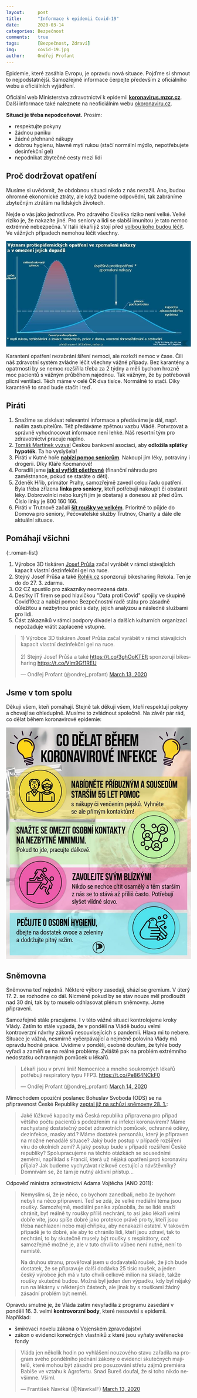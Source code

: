 ```yaml
---
layout:     post
title:      "Informace k epidemii Covid-19"
date:       2020-03-14
categories: Bezpečnost
comments:   true
tags:       [Bezpečnost, Zdraví]
img:        covid-19.jpg
author:     Ondřej Profant
---
```


Epidemie, které zasáhla Evropu, je opravdu nová situace. Pojďme si shrnout to nejpodstatnější. Samozřejmě informace čerpejte především z oficiálního webu a oficiálních vyjádření.

<!--more-->

Oficiální web Ministerstva zdravotnictví k epidemii [**koronavirus.mzcr.cz**](https://koronavirus.mzcr.cz). Další informace také naleznete na neoficiálním webu [okoronaviru.cz](https://www.okoronaviru.cz).

**Situaci je třeba nepodceňovat.** Prosím:

- respektujte pokyny
- žádnou paniku
- žádné přehnané nákupy
- dobrou hygienu, hlavně mytí rukou (stačí normální mýdlo, nepotřebujete desinfekční gel)
- nepodnikat zbytečné cesty mezi lidi

## Proč dodržovat opatření

Musíme si uvědomit, že obdobnou situaci nikdo z nás nezažil. Ano, budou ohromné ekonomické ztráty, ale když budeme odpovědní, tak zabráníme zbytečným ztrátám na lidských životech.

Nejde o vás jako jednotlivce. Pro zdravého člověka riziko není velké. Velké riziko je, že nakazíte jiné. Pro seniory a lidi se slabší imunitou je tato nemoc extrémně nebezpečná. V Itálii lékaři již stojí před [volbou koho budou léčit](https://denikn.cz/313758/uprednostnete-mladsi-a-zdravejsi-pokyn-pomaha-kolabujicim-italskym-nemocnicim-vybrat-koho-zachranit/). Ve vážných případech nemohou léčit všechny.

![Průběh epidemie](/assets/img/posts/epidemie.jpg)

Karantení opatření nezabrání šíření nemoci, ale rozloží nemoc v čase. Čili náš zdravotní systém zvládne léčit všechny vážné případy. Bez karantény a opatrnosti by se nemoc rozšířila třeba za 2 týdny a měli bychom hrozně moc pacientů s vážným průběhem najednou. Tak vážným, že by potřebovali plicní ventilaci. Těch máme v celé ČR dva tisíce. Normálně to stačí. Díky karanténě to snad bude stačit i teď.

## Piráti

1. Snažíme se získávat relevantní informace a předáváme je dál, např. našim zastupitelům. Též předáváme zpětnou vazbu Vládě. Potvrzovat a správně vyhodnocovat informace není lehké. Náš resortní tým pro zdravotnictví pracuje naplno.
2. [Tomáš Martínek vyzval](https://www.pirati.cz/tiskove-zpravy/cba-opatreni-martinek.html) Českou bankovní asociaci, aby **odložila splátky hypoték**. Ta ho vyslyšela!
3. Piráti v Kutné hoře [**nabízí pomoc seniorům**](https://www.facebook.com/PiratiKutnaHora/posts/1315397998660802?hc_location=ufi). Nakoupí jim léky, potraviny i drogerii. Díky Kláře Kocmanové! 
4. Poradili jsme [**jak si vyřídit ošetřovné**](https://www.facebook.com/photo.php?fbid=10218817811256937&set=a.1533172209836&type=3&theater) (finanční náhradu pro zaměstnance, pokud se staráte o děti).
5. Zdeněk Hřib, primátor Prahy, samozřejmě zavedl celou řadu opatření. Byla třeba zřízena **linka pro seniory**, kteří potřebují nakoupit či obstarat léky. Dobrovolníci nebo kurýři jim je obstarají a donesou až před dům. Číslo linky je 800 160 166.
6. Piráti v Trutnově začali [**šít roušky ve velkém**](https://www.facebook.com/pirati.trutnov/posts/3476575422359145). Prioritně to půjde do Domova pro seniory, Pečovatelské služby Trutnov, Charity a dále dle aktuální situace.

## Pomáhají všichni

{:.roman-list}
1. Výrobce 3D tiskáren [Josef Průša](https://prusalab.cz) začal vyrábět v rámci stávajících kapacit vlastní dezinfekční gel na ruce.
2. Stejný Josef Průša a také [Rohlik.cz](http://rohlik.cz) sponzorují bikesharing Rekola. Ten je do do 27. 3. zdarma.
3. O2 CZ spustilo pro zákazníky neomezená data.
4. Desítky IT firem se pod hlavičkou "Data proti Covid" spojily ve skupině Covid19cz a nabízí pomoc Bezpečnostní radě státu pro zásadně důležitou a nezbytnou práci s daty, jejich analýzou a následně službami pro lidi.
5. Část zákazníků v rámci podpory divadel a dalších kulturních organizací nepožaduje vrátit zaplacené vstupné.

<blockquote class="twitter-tweet"><p lang="cs" dir="ltr">1) Výrobce 3D tiskáren Josef Průša začal vyrábět v rámci stávajících kapacit vlastní dezinfekční gel na ruce.<br><br>2) Stejný Josef Průša a také <a href="https://t.co/3ghOoKTEft">https://t.co/3ghOoKTEft</a> sponzorují bikesharing <a href="https://twitter.com/RekolaEU>@RekolaEU</a>. Ten je do do 27. 3. zdarma.<br><br>Skvělá práce! <a href="https://t.co/VIm9Gf1REU">https://t.co/VIm9Gf1REU</a></p>&mdash; Ondřej Profant (@ondrej_profant) <a href="https://twitter.com/ondrej_profant/status/1238521725194842113?ref_src=twsrc%5Etfw">March 13, 2020</a></blockquote> <script async src="https://platform.twitter.com/widgets.js" charset="utf-8"></script> 

## Jsme v tom spolu

Děkuji všem, kteří pomáhají. Stejně tak děkuji všem, kteří respektují pokyny a chovají se ohleduplně. Musíme to zvládnout společně. Na závěr pár rád, co dělat během koronavirové epidemie:

![Co dělat během epidemie](/assets/img/posts/co-delat-covid.jpg)

## Sněmovna

Sněmovna teď nejedná. Některé výbory zasedají, shází se gremium. V úterý 17. 2. se rozhodne co dál. Nicméně pokud by se stav nouze měl prodloužit nad 30 dní, tak by to muselo odhlasovat plénum sněmovny. Jsme připraveni. 

Samozřejmě stále pracujeme. I v této vážné situaci kontrolojeme kroky Vlády. Zatím to stále vypadá, že v pondělí na Vládě budou velmi kontroverzní návrhy zákonů nesouvisejících s pandemii. Hlava mi to nebere. Situace je vážná, nesmírně vyčerpávající a nejméně polovina Vlády má opravdu hodně práce. Uvidíme v pondělí, osobně doufám, že tyhle body vyřadí a zaměří se na reálné problémy. Zvláště pak na problém extrémního nedostatku ochranných pomůcek u lékařů.

<blockquote class="twitter-tweet"><p lang="cs" dir="ltr">Lékaři jsou v první linii! Nemocnice a mnoho soukromých lékařů potřebuji respiratory typu FFP3. <a href="https://t.co/Pe864NCkF0">https://t.co/Pe864NCkF0</a></p>&mdash; Ondřej Profant (@ondrej_profant) <a href="https://twitter.com/ondrej_profant/status/1238747768002314240?ref_src=twsrc%5Etfw">March 14, 2020</a></blockquote> <script async src="https://platform.twitter.com/widgets.js" charset="utf-8"></script> 

Mimochodem opoziční poslanec Bohuslav Svoboda (ODS) se na připravenost České Republiky [zeptal již na schůzi sněmovny 28. 1.](https://www.psp.cz/eknih/2017ps/stenprot/040schuz/s040160.htm#r8):

> Jaké lůžkové kapacity má Česká republika připravena pro případ většího počtu pacientů s podezřením na infekci koronavirem? Máme nachystaný dostatečný počet zdravotních pomůcek, ochranné oděvy, dezinfekce, masky atd.? Máme dostatek personálu, který je připraven na možné nenadálé situace? Jaký bude postup v případě rozšíření viru do okolních zemí? A jaký postup bude v případě rozšíření České republiky? Spolupracujeme na těchto otázkách se sousedními zeměmi, například s Francií, která už nějaká opatření proti koronaviru přijala? Jak budeme vychytávat rizikové cestující a návštěvníky? Domnívám se, že tam je nutný aktivní přístup...

Odpověď ministra zdravotnictví Adama Vojtěcha (ANO 2011):

> Nemyslím si, že je něco, co bychom zanedbali, nebo že bychom nebyli na něco připraveni. Teď se zdá, že velké mediální téma jsou roušky. Samozřejmě, mediální panika způsobila, že se lidé snaží chránit, byť reálně ty roušky příliš nechrání, to asi jako lékaři velmi dobře víte, jsou spíše dobré jako protekce právě pro ty, kteří jsou třeba nachlazeni nebo mají chřipku, aby nenakazili ostatní. V takovém případě je to dobré, ale aby to chránilo lidi, kteří jsou zdraví, tak to nechrání, to by skutečně musely být roušky s respirátory, což samozřejmě možné je, ale v tuto chvíli to vůbec není nutné, není to namístě.
>
> Na druhou stranu, prověřoval jsem u dodavatelů roušek, že jich bude dostatek, že se připravuje další dodávka 25 tisíc roušek, a jeden český výrobce jich má v tuto chvíli celkově milion na skladě, takže roušky skutečně budou. Možná byl jeden den výpadku, kdy byl nějaký run na lékárny v některých částech, ale jinak by s rouškami žádný zásadní problém být neměl.

Opravdu smutné je, že Vláda zatím nevyřadila z programu zasedání v pondělí 16. 3. velmi **kontrovorzní body**, které nesouvisí s epidemii. Například:

- šmírovací novelu zákona o Vojenském zpravodajství
- zákon o evidenci konečných vlastniků z které jsou vyňaty svěřenecké fondy

<blockquote class="twitter-tweet"><p lang="cs" dir="ltr">Vláda jen několik hodin po vyhlášení nouzového stavu zařadila na program svého pondělního jednání zákony o evidenci skutečných majitelů, které mohou být zásadní pro posuzování střetu zájmů premiéra Babiše ve vztahu k Agrofertu. Snad Bureš doufal, že si toho nikdo nevšimne. Všiml.</p>&mdash; František Navrkal (@NavrkalF) <a href="https://twitter.com/NavrkalF/status/1238503754405687297?ref_src=twsrc%5Etfw">March 13, 2020</a></blockquote> <script async src="https://platform.twitter.com/widgets.js" charset="utf-8"></script> 


